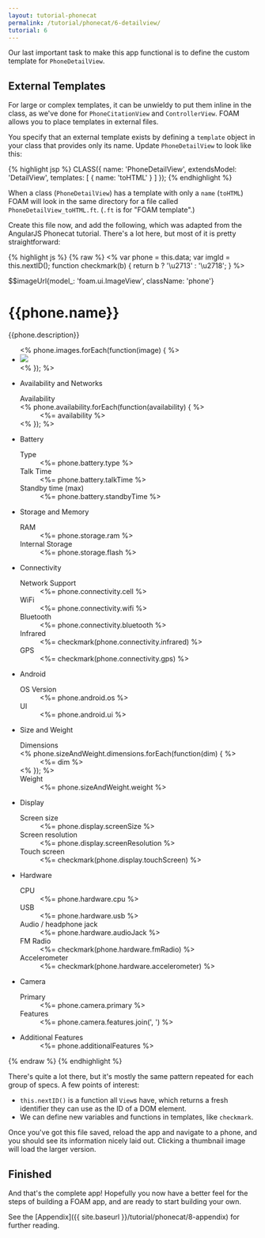 ```yaml
---
layout: tutorial-phonecat
permalink: /tutorial/phonecat/6-detailview/
tutorial: 6
---
```


Our last important task to make this app functional is to define the custom
template for `PhoneDetailView`.

## External Templates

For large or complex templates, it can be unwieldy to put them inline in the
class, as we've done for `PhoneCitationView` and `ControllerView`. FOAM allows
you to place templates in external files.

You specify that an external template exists by defining a `template` object in
your class that provides only its name. Update `PhoneDetailView` to look like
this:

{% highlight jsp %}
CLASS({
  name: 'PhoneDetailView',
  extendsModel: 'DetailView',
  templates: [
    { name: 'toHTML' }
  ]
});
{% endhighlight %}

When a class (`PhoneDetailView`) has a template with only a `name` (`toHTML`)
FOAM will look in the same directory for a file called
`PhoneDetailView_toHTML.ft`. (`.ft` is for "FOAM template".)

Create this file now, and add the following, which was adapted from the
AngularJS Phonecat tutorial. There's a lot here, but most of it is pretty
straightforward:

{% highlight js %}
{% raw %}
<%
  var phone = this.data;
  var imgId = this.nextID();
  function checkmark(b) { return b ? '\u2713' : '\u2718'; }
%>
<div class="phone-images">
  $$imageUrl{model_: 'foam.ui.ImageView', className: 'phone'}
</div>


<h1>{{phone.name}}</h1>

<p>{{phone.description}}</p>

<ul class="phone-thumbs">
<% phone.images.forEach(function(image) { %>
  <li>
    <img src="<%= image %>" id="<%= self.on('click', function() { phone.imageUrl = image; }) %>">
  </li>
<% }); %>
</ul>

<ul class="specs">
  <li>
    <span>Availability and Networks</span>
    <dl>
      <dt>Availability</dt>
      <% phone.availability.forEach(function(availability) { %> <dd><%= availability %></dd> <% }); %>
    </dl>
  </li>
  <li>
    <span>Battery</span>
    <dl>
      <dt>Type</dt>
      <dd><%= phone.battery.type %></dd>
      <dt>Talk Time</dt>
      <dd><%= phone.battery.talkTime %></dd>
      <dt>Standby time (max)</dt>
      <dd><%= phone.battery.standbyTime %></dd>
    </dl>
  </li>
  <li>
    <span>Storage and Memory</span>
    <dl>
      <dt>RAM</dt>
      <dd><%= phone.storage.ram %></dd>
      <dt>Internal Storage</dt>
      <dd><%= phone.storage.flash %></dd>
    </dl>
  </li>
  <li>
    <span>Connectivity</span>
    <dl>
      <dt>Network Support</dt>
      <dd><%= phone.connectivity.cell %></dd>
      <dt>WiFi</dt>
      <dd><%= phone.connectivity.wifi %></dd>
      <dt>Bluetooth</dt>
      <dd><%= phone.connectivity.bluetooth %></dd>
      <dt>Infrared</dt>
      <dd><%= checkmark(phone.connectivity.infrared) %></dd>
      <dt>GPS</dt>
      <dd><%= checkmark(phone.connectivity.gps) %></dd>
    </dl>
  </li>
  <li>
    <span>Android</span>
    <dl>
      <dt>OS Version</dt>
      <dd><%= phone.android.os %></dd>
      <dt>UI</dt>
      <dd><%= phone.android.ui %></dd>
    </dl>
  </li>
  <li>
    <span>Size and Weight</span>
    <dl>
      <dt>Dimensions</dt>
      <% phone.sizeAndWeight.dimensions.forEach(function(dim) { %> <dd><%= dim %></dd> <% }); %>
      <dt>Weight</dt>
      <dd><%= phone.sizeAndWeight.weight %></dd>
    </dl>
  </li>
  <li>
    <span>Display</span>
    <dl>
      <dt>Screen size</dt>
      <dd><%= phone.display.screenSize %></dd>
      <dt>Screen resolution</dt>
      <dd><%= phone.display.screenResolution %></dd>
      <dt>Touch screen</dt>
      <dd><%= checkmark(phone.display.touchScreen) %></dd>
    </dl>
  </li>
  <li>
    <span>Hardware</span>
    <dl>
      <dt>CPU</dt>
      <dd><%= phone.hardware.cpu %></dd>
      <dt>USB</dt>
      <dd><%= phone.hardware.usb %></dd>
      <dt>Audio / headphone jack</dt>
      <dd><%= phone.hardware.audioJack %></dd>
      <dt>FM Radio</dt>
      <dd><%= checkmark(phone.hardware.fmRadio) %></dd>
      <dt>Accelerometer</dt>
      <dd><%= checkmark(phone.hardware.accelerometer) %></dd>
    </dl>
  </li>
  <li>
    <span>Camera</span>
    <dl>
      <dt>Primary</dt>
      <dd><%= phone.camera.primary %></dd>
      <dt>Features</dt>
      <dd><%= phone.camera.features.join(', ') %></dd>
    </dl>
  </li>
  <li>
    <span>Additional Features</span>
    <dd><%= phone.additionalFeatures %></dd>
  </li>
</ul>
{% endraw %}
{% endhighlight %}

There's quite a lot there, but it's mostly the same pattern repeated for each
group of specs. A few points of interest:

- `this.nextID()` is a function all `View`s have, which returns a fresh
  identifier they can use as the ID of a DOM element.
- We can define new variables and functions in templates, like `checkmark`.

Once you've got this file saved, reload the app and navigate to a phone, and you
should see its information nicely laid out. Clicking a thumbnail image will load
the larger version.


## Finished

And that's the complete app! Hopefully you now have a better feel for the steps
of building a FOAM app, and are ready to start building your own.

See the [Appendix]({{ site.baseurl }}/tutorial/phonecat/8-appendix) for further reading.


